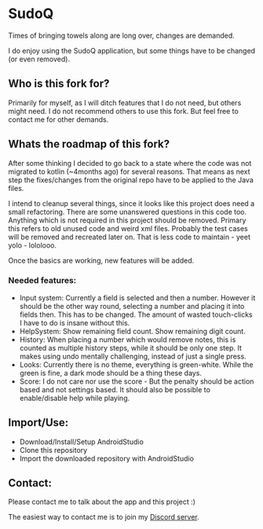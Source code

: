 # SudoQ

Times of bringing towels along are long over, changes are demanded.

I do enjoy using the SudoQ application, but some things have to be changed (or even removed).

## Who is this fork for?

Primarily for myself, as I will ditch features that I do not need, but others might need.
I do not recommend others to use this fork. But feel free to contact me for other demands.

## Whats the roadmap of this fork?

After some thinking I decided to go back to a state where the code was not migrated to kotlin (~4months ago) for several reasons.
That means as next step the fixes/changes from the original repo have to be applied to the Java files.

I intend to cleanup several things, since it looks like this project does need a small refactoring. There are some unanswered questions in this code too.
Anything which is not required in this project should be removed. Primary this refers to old unused code and weird xml files.
Probably the test cases will be removed and recreated later on. That is less code to maintain - yeet yolo - lololooo.

Once the basics are working, new features will be added.

### Needed features:

- Input system: Currently a field is selected and then a number. However it should be the other way round, selecting a number and placing it into fields then. This has to be changed. The amount of wasted touch-clicks I have to do is insane without this.
- HelpSystem: Show remaining field count. Show remaining digit count.
- History: When placing a number which would remove notes, this is counted as multiple history steps, while it should be only one step. It makes using undo mentally challenging, instead of just a single press.
- Looks: Currently there is no theme, everything is green-white. While the green is fine, a dark mode should be a thing these days.
- Score: I do not care nor use the score - But the penalty should be action based and not settings based. It should also be possible to enable/disable help while playing.

## Import/Use:

- Download/Install/Setup AndroidStudio
- Clone this repository
- Import the downloaded repository with AndroidStudio

## Contact:

Please contact me to talk about the app and this project :)

The easiest way to contact me is to join my [Discord server](https://discord.gg/dYYxNvp).